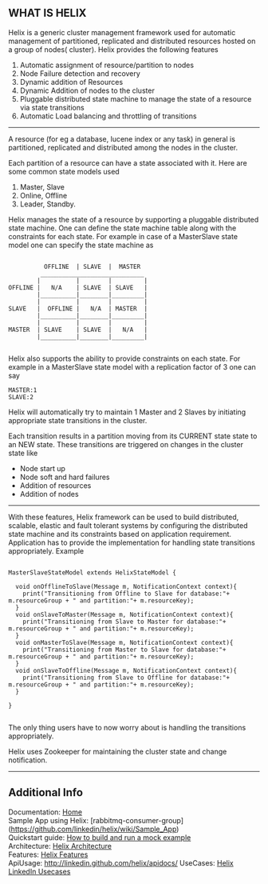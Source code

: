 WHAT IS HELIX
--------------
Helix is a generic cluster management framework used for automatic management of partitioned, replicated and distributed resources hosted on a group of nodes( cluster). Helix provides the following features 

1. Automatic assignment of resource/partition to nodes
2. Node Failure detection and recovery
3. Dynamic addition of Resources 
4. Dynamic Addition of nodes to the cluster
5. Pluggable distributed state machine to manage the state of a resource via state transitions
6. Automatic Load balancing and throttling of transitions 

-----

A resource (for eg a database, lucene index or any task) in general is partitioned, replicated and distributed among the nodes in the cluster. 

Each partition of a resource can have a state associated with it. Here are some common state models used

1. Master, Slave
2. Online, Offline
3. Leader, Standby.

Helix manages the state of a resource by supporting a pluggable distributed state machine. One can define the state machine table along with the constraints for each state. For example in case of a MasterSlave state model one can specify the state machine as

<pre><code>
          OFFLINE  | SLAVE  |  MASTER  
         _____________________________
        |          |        |         |
OFFLINE |   N/A    | SLAVE  | SLAVE   |
        |__________|________|_________|
        |          |        |         |
SLAVE   |  OFFLINE |   N/A  | MASTER  |
        |__________|________|_________|
        |          |        |         |
MASTER  | SLAVE    | SLAVE  |   N/A   |
        |__________|________|_________|

</code></pre>

Helix also supports the ability to provide constraints on each state. For example in a MasterSlave state model with a replication factor of 3 one can say 

    MASTER:1 
    SLAVE:2

Helix will automatically try to maintain 1 Master and 2 Slaves by initiating appropriate state transitions in the cluster. 

Each transition results in a partition moving from its CURRENT state state to an NEW state. These transitions are triggered on changes in the cluster state like 

* Node start up
* Node soft and hard failures 
* Addition of resources
* Addition of nodes

---------


With these features, Helix framework can be used to build distributed, scalable, elastic and fault tolerant systems by configuring the distributed state machine and its constraints based on application requirement. Application has to provide the implementation for handling state transitions appropriately. Example 

<pre><code>
MasterSlaveStateModel extends HelixStateModel {

  void onOfflineToSlave(Message m, NotificationContext context){
    print("Transitioning from Offline to Slave for database:"+ m.resourceGroup + " and partition:"+ m.resourceKey);
  }
  void onSlaveToMaster(Message m, NotificationContext context){
    print("Transitioning from Slave to Master for database:"+ m.resourceGroup + " and partition:"+ m.resourceKey);
  }
  void onMasterToSlave(Message m, NotificationContext context){
    print("Transitioning from Master to Slave for database:"+ m.resourceGroup + " and partition:"+ m.resourceKey);
  }
  void onSlaveToOffline(Message m, NotificationContext context){
    print("Transitioning from Slave to Offline for database:"+ m.resourceGroup + " and partition:"+ m.resourceKey);
  }

}

</code></pre>

The only thing users have to now worry about is handling the transitions appropriately.

Helix uses Zookeeper for maintaining the cluster state and change notification.

----------------

Additional Info
---------------

Documentation: [Home](https://github.com/linkedin/helix/wiki/Home)  
Sample App using Helix: [rabbitmq-consumer-group] (https://github.com/linkedin/helix/wiki/Sample_App)  
Quickstart guide: [How to build and run a mock example](https://github.com/linkedin/helix/wiki/Quickstart)  
Architecture: [Helix Architecture](https://github.com/linkedin/helix/wiki/Architecture)  
Features: [Helix Features](https://github.com/linkedin/helix/wiki/Features)  
ApiUsage: http://linkedin.github.com/helix/apidocs/
UseCases: [Helix LinkedIn Usecases](https://github.com/linkedin/helix/wiki/UseCases)  



